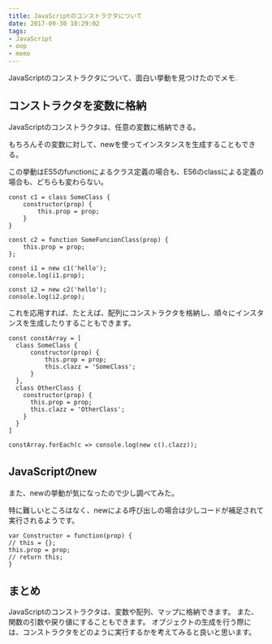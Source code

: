 ```yaml
---
title: JavaScriptのコンストラクタについて
date: 2017-09-30 10:29:02
tags:
- JavaScript
- oop
- memo
---
```


JavaScriptのコンストラクタについて、面白い挙動を見つけたのでメモ.


## コンストラクタを変数に格納
JavaScriptのコンストラクタは、任意の変数に格納できる。

もちろんその変数に対して、newを使ってインスタンスを生成することもできる。

この挙動はES5のfunctionによるクラス定義の場合も、ES6のclassによる定義の場合も、どちらも変わらない。

```
const c1 = class SomeClass {
    constructor(prop) {
        this.prop = prop;
    }
}

const c2 = function SomeFuncionClass(prop) {
    this.prop = prop;
};

const i1 = new c1('hello');
console.log(i1.prop);

const i2 = new c2('hello');
console.log(i2.prop);
```

これを応用すれば、たとえば、配列にコンストラクタを格納し、順々にインスタンスを生成したりすることもできます。

```
const constArray = [
  class SomeClass {
      constructor(prop) {
          this.prop = prop;
          this.clazz = 'SomeClass';
      }
  },
  class OtherClass {
    constructor(prop) {
      this.prop = prop;
      this.clazz = 'OtherClass';
    }
  }
]

constArray.forEach(c => console.log(new c().clazz));
```


## JavaScriptのnew
また、newの挙動が気になったので少し調べてみた。

特に難しいところはなく、newによる呼び出しの場合は少しコードが補足されて実行されるようです。

```
var Constructor = function(prop) {
// this = {};
this.prop = prop;
// return this;
}
```

## まとめ
JavaScriptのコンストラクタは、変数や配列、マップに格納できます。
また、関数の引数や戻り値にすることもできます。
オブジェクトの生成を行う際には、コンストラクタをどのように実行するかを考えてみると良いと思います。
